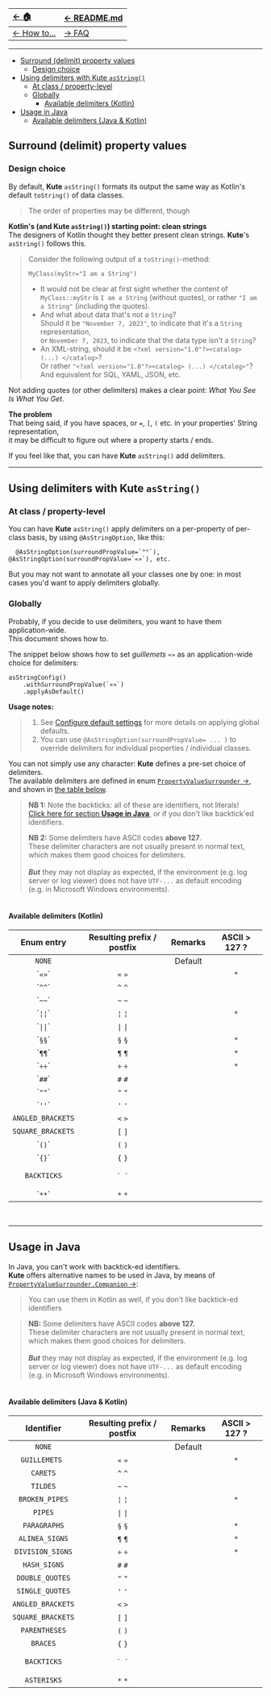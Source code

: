 | [← 🏠](../../)            | [← README.md](../../README.md) |
|:--------------------------|:-------------------------------|
| [← How to...](0-howto.md) | [→ FAQ](../../md/faq/0-faq.md) |

<hr>

  * [Surround (delimit) property values](#surround-delimit-property-values)
    * [Design choice](#design-choice)
  * [Using delimiters with Kute `asString()`](#using-delimiters-with-kute-asstring)
    * [At class / property-level](#at-class--property-level)
    * [Globally](#globally)
      * [Available delimiters (Kotlin)](#available-delimiters-kotlin)
  * [Usage in Java](#usage-in-java)
      * [Available delimiters (Java & Kotlin)](#available-delimiters-java--kotlin)

## Surround (delimit) property values

### Design choice

By default, **Kute** `asString()` formats its output the same way as Kotlin's default `toString()` of data classes.
> The order of properties may be different, though

**Kotlin's (and Kute `asString()`) starting point: clean strings**<br>
The designers of Kotlin thought they better present clean strings. **Kute**'s `asString()` follows this.

> Consider the following output of a `toString()`-method:
> 
> `MyClass(myStr="I am a String")`
> 
> * It would not be clear at first sight whether the content of `MyClass::myStr` is `I am a String` (without quotes), or rather `"I am a String"` (including the quotes).<br>
> * And what about data that's not a `String`?<br>
>   Should it be `"November 7, 2023"`, to indicate that it's a `String` representation,<br>
>   or `November 7, 2023`, to indicate that the data type isn't a `String`?
> * An XML-string, should it be `<?xml version="1.0"?><catalog> (...) </catalog>`?<br>
>   Or rather `"<?xml version="1.0"?><catalog> (...) </catalog>"`?<br>
>   And equivalent for SQL, YAML, JSON, etc.

Not adding quotes (or other delimiters) makes a clear point: _What You See Is What You Get_.

**The problem**<br>
That being said, if you have spaces, or `=`, `[`, `(` etc. in your properties' String representation,<br>
it may be difficult to figure out where a property starts / ends.

If you feel like that, you can have **Kute** `asString()` add delimiters.

<hr>

## Using delimiters with Kute `asString()`

### At class / property-level

You can have **Kute** `asString()` apply delimiters on a per-property of per-class basis, by using `@AsStringOption`, like this:<br>

      @AsStringOption(surroundPropValue=`""`), @AsStringOption(surroundPropValue=`«»`), etc.

But you may not want to annotate all your classes one by one:
in most cases you'd want to apply delimiters globally.

### Globally
Probably, if you decide to use delimiters, you want to have them application-wide.<br>
This document shows how to.

The snippet below shows how to set _guillemets_ `«»` as an application-wide choice for delimiters:
```
asStringConfig()
    .withSurroundPropValue(`«»`)
    .applyAsDefault()
```
**Usage notes:**
> 1. See [Configure default settings](configure-default-settings.md) for more details on applying global defaults.
> 2. You can use `@AsStringOption(surroundPropValue= ... )` to override delimiters for individual properties / individual classes.

You can not simply use any character: **Kute** defines a pre-set choice of delimiters.<br>
The available delimiters are defined in enum [`PropertyValueSurrounder` →](https://janhendrikvanheusden.github.io/Kute/kute/nl.kute.asstring.annotation.option/-property-value-surrounder/index.html), and shown in [the table below](#available-delimiters-kotlin).<br>

> **NB 1:** Note the backticks: all of these are identifiers, not literals!<br>
> [Click here for section **Usage in Java**](#usage-in-java), or if you don't like backtick'ed identifiers.
>
> **NB 2:** Some delimiters have ASCII codes **above 127**.<br>
> These delimiter characters are not usually present in normal text, which makes them good choices for delimiters.<br><br>
> _**But**_ they may not display as expected, if the environment (e.g. log server or log viewer) does not have `UTF-...` as default encoding<br>
(e.g. in Microsoft Windows environments). 

#### <br>Available delimiters (Kotlin)
|      Enum entry      | Resulting prefix / postfix  | Remarks | ASCII > 127 ? |
|:--------------------:|:---------------------------:|:-------:|:-------------:|
|        `NONE`        |                             | Default |               |
|  &grave;`«»`&grave;  |          `«`  `»`           |         |      `*`      |
|  &grave;`^^`&grave;  |          `^`  `^`           |         |               |
|  &grave;`~~`&grave;  |          `~`  `~`           |         |               |
|  &grave;`¦¦`&grave;  |          `¦`  `¦`           |         |      `*`      |
| &grave;`\|\|`&grave; |         `\|`  `\|`          |         |               |
|  &grave;`§§`&grave;  |          `§`  `§`           |         |      `*`      |
|  &grave;`¶¶`&grave;  |          `¶`  `¶`           |         |      `*`      |
|  &grave;`÷÷`&grave;  |          `÷`  `÷`           |         |      `*`      |
|  &grave;`##`&grave;  |          `#`  `#`           |         |               |
|  &grave;`""`&grave;  |          `"`  `"`           |         |               |
|  &grave;`''`&grave;  |          `'`  `'`           |         |               |
|  `ANGLED_BRACKETS`   |          `<`  `>`           |         |               |
|  `SQUARE_BRACKETS`   |          `[`  `]`           |         |               |
|  &grave;`()`&grave;  |          `(`  `)`           |         |               |
|  &grave;`{}`&grave;  |          `{`  `}`           |         |               |
|     `BACKTICKS`      | <pre>&grave;  &grave;</pre> |         |               |
|  &grave;`**`&grave;  |          `*`  `*`           |         |               |

<br>
<hr>

## Usage in Java
In Java, you can't work with backtick-ed identifiers.<br>
**Kute** offers alternative names to be used in Java, by means of [`PropertyValueSurrounder.Companion` →](https://janhendrikvanheusden.github.io/Kute/kute/nl.kute.asstring.annotation.option/-property-value-surrounder/-companion/index.html):<br>
> You can use them in Kotlin as well, if you don't like backtick-ed identifiers

> **NB:** Some delimiters have ASCII codes **above 127.**<br>
> These delimiter characters are not usually present in normal text, which makes them good choices for delimiters.<br><br>
> _**But**_ they may not display as expected, if the environment (e.g. log server or log viewer) does not have `UTF-...` as default encoding<br>
(e.g. in Microsoft Windows environments).

#### <br>Available delimiters (Java & Kotlin)

|    Identifier     | Resulting prefix / postfix  | Remarks | ASCII > 127 ? |
|:-----------------:|:---------------------------:|:-------:|:-------------:|
|      `NONE`       |                             | Default |               |
|   `GUILLEMETS `   |          `«`  `»`           |         |      `*`      |
|     `CARETS`      |          `^`  `^`           |         |               |
|     `TILDES`      |          `~`  `~`           |         |               |
|  `BROKEN_PIPES`   |          `¦`  `¦`           |         |      `*`      |
|      `PIPES`      |         `\|`  `\|`          |         |               |
|   `PARAGRAPHS`    |          `§`  `§`           |         |      `*`      |
|  `ALINEA_SIGNS`   |          `¶`  `¶`           |         |      `*`      |
| `DIVISION_SIGNS`  |          `÷`  `÷`           |         |      `*`      |
|   `HASH_SIGNS`    |          `#`  `#`           |         |               |
|  `DOUBLE_QUOTES`  |          `"`  `"`           |         |               |
|  `SINGLE_QUOTES`  |          `'`  `'`           |         |               |
| `ANGLED_BRACKETS` |          `<`  `>`           |         |               |
| `SQUARE_BRACKETS` |          `[`  `]`           |         |               |
|   `PARENTHESES`   |          `(`  `)`           |         |               |
|     `BRACES`      |          `{`  `}`           |         |               |
|    `BACKTICKS`    | <pre>&grave;  &grave;</pre> |         |               |
|    `ASTERISKS`    |          `*`  `*`           |         |               |
